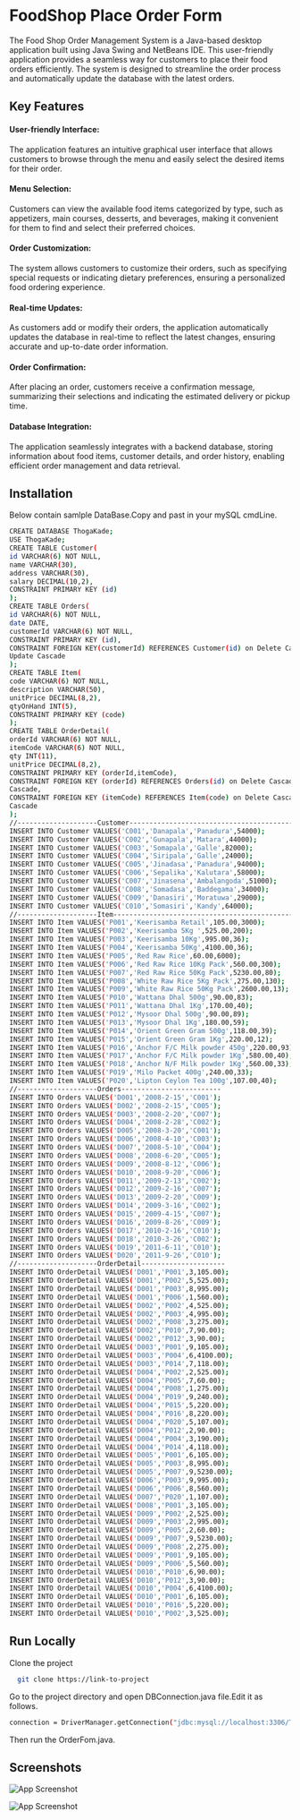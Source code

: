 
# FoodShop Place Order Form

The Food Shop Order Management System is a Java-based desktop application built using Java Swing and NetBeans IDE. This user-friendly application provides a seamless way for customers to place their food orders efficiently. The system is designed to streamline the order process and automatically update the database with the latest orders.

## Key Features

#### User-friendly Interface:
The application features an intuitive graphical user interface that allows customers to browse through the menu and easily select the desired items for their order.

#### Menu Selection:
Customers can view the available food items categorized by type, such as appetizers, main courses, desserts, and beverages, making it convenient for them to find and select their preferred choices.

#### Order Customization:
The system allows customers to customize their orders, such as specifying special requests or indicating dietary preferences, ensuring a personalized food ordering experience.

#### Real-time Updates:
As customers add or modify their orders, the application automatically updates the database in real-time to reflect the latest changes, ensuring accurate and up-to-date order information.

#### Order Confirmation:
After placing an order, customers receive a confirmation message, summarizing their selections and indicating the estimated delivery or pickup time.

#### Database Integration:
The application seamlessly integrates with a backend database, storing information about food items, customer details, and order history, enabling efficient order management and data retrieval.
## Installation

Below contain samlple DataBase.Copy and past in your mySQL cmdLine.

```bash
CREATE DATABASE ThogaKade;
USE ThogaKade;
CREATE TABLE Customer(
id VARCHAR(6) NOT NULL,
name VARCHAR(30),
address VARCHAR(30),
salary DECIMAL(10,2),
CONSTRAINT PRIMARY KEY (id)
);
CREATE TABLE Orders(
id VARCHAR(6) NOT NULL,
date DATE,
customerId VARCHAR(6) NOT NULL,
CONSTRAINT PRIMARY KEY (id),
CONSTRAINT FOREIGN KEY(customerId) REFERENCES Customer(id) on Delete Cascade on
Update Cascade
);
CREATE TABLE Item(
code VARCHAR(6) NOT NULL,
description VARCHAR(50),
unitPrice DECIMAL(8,2),
qtyOnHand INT(5),
CONSTRAINT PRIMARY KEY (code)
);
CREATE TABLE OrderDetail(
orderId VARCHAR(6) NOT NULL,
itemCode VARCHAR(6) NOT NULL,
qty INT(11),
unitPrice DECIMAL(8,2),
CONSTRAINT PRIMARY KEY (orderId,itemCode),
CONSTRAINT FOREIGN KEY (orderId) REFERENCES Orders(id) on Delete Cascade on Update
Cascade,
CONSTRAINT FOREIGN KEY (itemCode) REFERENCES Item(code) on Delete Cascade on Update
Cascade
);
//--------------------Customer------------------------------------------
INSERT INTO Customer VALUES('C001','Danapala','Panadura',54000);
INSERT INTO Customer VALUES('C002','Gunapala','Matara',44000);
INSERT INTO Customer VALUES('C003','Somapala','Galle',82000);
INSERT INTO Customer VALUES('C004','Siripala','Galle',24000);
INSERT INTO Customer VALUES('C005','Jinadasa','Panadura',94000);
INSERT INTO Customer VALUES('C006','Sepalika','Kalutara',58000);
INSERT INTO Customer VALUES('C007','Jinasena','Ambalangoda',51000);
INSERT INTO Customer VALUES('C008','Somadasa','Baddegama',34000);
INSERT INTO Customer VALUES('C009','Danasiri','Moratuwa',29000);
INSERT INTO Customer VALUES('C010','Somasiri','Kandy',64000);
//--------------------Item----------------------------------------------
INSERT INTO Item VALUES('P001','Keerisamba Retail',105.00,3000);
INSERT INTO Item VALUES('P002','Keerisamba 5Kg ',525.00,200);
INSERT INTO Item VALUES('P003','Keerisamba 10Kg',995.00,36);
INSERT INTO Item VALUES('P004','Keerisamba 50Kg',4100.00,36);
INSERT INTO Item VALUES('P005','Red Raw Rice',60.00,6000);
INSERT INTO Item VALUES('P006','Red Raw Rice 10Kg Pack',560.00,300);
INSERT INTO Item VALUES('P007','Red Raw Rice 50Kg Pack',5230.00,80);
INSERT INTO Item VALUES('P008','White Raw Rice 5Kg Pack',275.00,130);
INSERT INTO Item VALUES('P009','White Raw Rice 50Kg Pack',2600.00,13);
INSERT INTO Item VALUES('P010','Wattana Dhal 500g',90.00,83);
INSERT INTO Item VALUES('P011','Wattana Dhal 1Kg',170.00,40);
INSERT INTO Item VALUES('P012','Mysoor Dhal 500g',90.00,89);
INSERT INTO Item VALUES('P013','Mysoor Dhal 1Kg',180.00,59);
INSERT INTO Item VALUES('P014','Orient Green Gram 500g',118.00,39);
INSERT INTO Item VALUES('P015','Orient Green Gram 1Kg',220.00,12);
INSERT INTO Item VALUES('P016','Anchor F/C Milk powder 450g',220.00,93);
INSERT INTO Item VALUES('P017','Anchor F/C Milk powder 1Kg',580.00,40);
INSERT INTO Item VALUES('P018','Anchor N/F Milk powder 1Kg',560.00,33);
INSERT INTO Item VALUES('P019','Milo Packet 400g',240.00,33);
INSERT INTO Item VALUES('P020','Lipton Ceylon Tea 100g',107.00,40);
//--------------------Orders-------------------------
INSERT INTO Orders VALUES('D001','2008-2-15','C001');
INSERT INTO Orders VALUES('D002','2008-2-15','C005');
INSERT INTO Orders VALUES('D003','2008-2-20','C007');
INSERT INTO Orders VALUES('D004','2008-2-28','C002');
INSERT INTO Orders VALUES('D005','2008-3-20','C001');
INSERT INTO Orders VALUES('D006','2008-4-10','C003');
INSERT INTO Orders VALUES('D007','2008-5-10','C004');
INSERT INTO Orders VALUES('D008','2008-6-20','C005');
INSERT INTO Orders VALUES('D009','2008-8-12','C006');
INSERT INTO Orders VALUES('D010','2008-9-20','C006');
INSERT INTO Orders VALUES('D011','2009-2-13','C002');
INSERT INTO Orders VALUES('D012','2009-2-16','C007');
INSERT INTO Orders VALUES('D013','2009-2-20','C009');
INSERT INTO Orders VALUES('D014','2009-3-16','C002');
INSERT INTO Orders VALUES('D015','2009-4-15','C007');
INSERT INTO Orders VALUES('D016','2009-8-26','C009');
INSERT INTO Orders VALUES('D017','2010-2-16','C010');
INSERT INTO Orders VALUES('D018','2010-3-26','C002');
INSERT INTO Orders VALUES('D019','2011-6-11','C010');
INSERT INTO Orders VALUES('D020','2011-9-26','C010');
//--------------------OrderDetail---------------------
INSERT INTO OrderDetail VALUES('D001','P001',3,105.00);
INSERT INTO OrderDetail VALUES('D001','P002',5,525.00);
INSERT INTO OrderDetail VALUES('D001','P003',8,995.00);
INSERT INTO OrderDetail VALUES('D001','P006',1,560.00);
INSERT INTO OrderDetail VALUES('D002','P002',4,525.00);
INSERT INTO OrderDetail VALUES('D002','P003',4,995.00);
INSERT INTO OrderDetail VALUES('D002','P008',3,275.00);
INSERT INTO OrderDetail VALUES('D002','P010',7,90.00);
INSERT INTO OrderDetail VALUES('D002','P012',3,90.00);
INSERT INTO OrderDetail VALUES('D003','P001',9,105.00);
INSERT INTO OrderDetail VALUES('D003','P004',6,4100.00);
INSERT INTO OrderDetail VALUES('D003','P014',7,118.00);
INSERT INTO OrderDetail VALUES('D004','P002',2,525.00);
INSERT INTO OrderDetail VALUES('D004','P005',7,60.00);
INSERT INTO OrderDetail VALUES('D004','P008',1,275.00);
INSERT INTO OrderDetail VALUES('D004','P019',9,240.00);
INSERT INTO OrderDetail VALUES('D004','P015',5,220.00);
INSERT INTO OrderDetail VALUES('D004','P016',8,220.00);
INSERT INTO OrderDetail VALUES('D004','P020',5,107.00);
INSERT INTO OrderDetail VALUES('D004','P012',2,90.00);
INSERT INTO OrderDetail VALUES('D004','P004',3,190.00);
INSERT INTO OrderDetail VALUES('D004','P014',4,118.00);
INSERT INTO OrderDetail VALUES('D005','P001',6,105.00);
INSERT INTO OrderDetail VALUES('D005','P003',8,995.00);
INSERT INTO OrderDetail VALUES('D005','P007',9,5230.00);
INSERT INTO OrderDetail VALUES('D006','P003',9,995.00);
INSERT INTO OrderDetail VALUES('D006','P006',8,560.00);
INSERT INTO OrderDetail VALUES('D007','P020',1,107.00);
INSERT INTO OrderDetail VALUES('D008','P001',3,105.00);
INSERT INTO OrderDetail VALUES('D009','P002',2,525.00);
INSERT INTO OrderDetail VALUES('D009','P003',2,995.00);
INSERT INTO OrderDetail VALUES('D009','P005',2,60.00);
INSERT INTO OrderDetail VALUES('D009','P007',9,5230.00);
INSERT INTO OrderDetail VALUES('D009','P008',2,275.00);
INSERT INTO OrderDetail VALUES('D009','P001',9,105.00);
INSERT INTO OrderDetail VALUES('D009','P006',5,560.00);
INSERT INTO OrderDetail VALUES('D010','P010',6,90.00);
INSERT INTO OrderDetail VALUES('D010','P012',3,90.00);
INSERT INTO OrderDetail VALUES('D010','P004',6,4100.00);
INSERT INTO OrderDetail VALUES('D010','P001',6,105.00);
INSERT INTO OrderDetail VALUES('D010','P016',5,220.00);
INSERT INTO OrderDetail VALUES('D010','P002',3,525.00);
```
    
## Run Locally

Clone the project

```bash
  git clone https://link-to-project
```

Go to the project directory and open DBConnection.java file.Edit it as follows.

```bash
connection = DriverManager.getConnection("jdbc:mysql://localhost:3306/Thogakade","add user","password");
```

Then run the OrderFom.java.



## Screenshots

![App Screenshot](https://raw.githubusercontent.com/Imesh-Isuranga/Thogakade-Java-Swing-/master/AppSS.png)


![App Screenshot](https://raw.githubusercontent.com/Imesh-Isuranga/Thogakade-Java-Swing-/master/AppSS-1.png)

